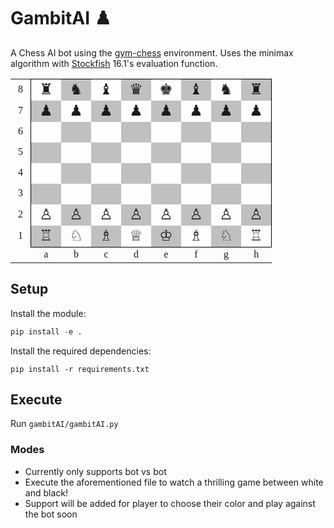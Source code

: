 # GambitAI ♟️

A Chess AI bot using the [gym-chess](https://github.com/genyrosk/gym-chess) environment. Uses the minimax algorithm with [Stockfish](https://stockfishchess.org) 16.1's evaluation function.

<table style="text-align:center;border-spacing:0pt;font-family:'Arial Unicode MS'; border-collapse:collapse; border-color: black; border-style: solid; border-width: 0pt 0pt 0pt 0pt">
<tr>
<td style="width:12pt">8</td>
<td style="width:24pt; height:24pt; border-collapse:collapse; border-color: black; border-style: solid; border-width: 1pt 0pt 0pt 1pt"><span style="font-size:150%;">♜</span></td>
<td style="width:24pt; height:24pt; border-collapse:collapse; border-color: black; border-style: solid; border-width: 1pt 0pt 0pt 0pt" bgcolor="silver"><span style="font-size:150%;">♞</span></td>
<td style="width:24pt; height:24pt; border-collapse:collapse; border-color: black; border-style: solid; border-width: 1pt 0pt 0pt 0pt"><span style="font-size:150%;">♝</span></td>
<td style="width:24pt; height:24pt; border-collapse:collapse; border-color: black; border-style: solid; border-width: 1pt 0pt 0pt 0pt" bgcolor="silver"><span style="font-size:150%;">♛</span></td>
<td style="width:24pt; height:24pt; border-collapse:collapse; border-color: black; border-style: solid; border-width: 1pt 0pt 0pt 0pt"><span style="font-size:150%;">♚</span></td>
<td style="width:24pt; height:24pt; border-collapse:collapse; border-color: black; border-style: solid; border-width: 1pt 0pt 0pt 0pt" bgcolor="silver"><span style="font-size:150%;">♝</span></td>
<td style="width:24pt; height:24pt; border-collapse:collapse; border-color: black; border-style: solid; border-width: 1pt 0pt 0pt 0pt"><span style="font-size:150%;">♞</span></td>
<td style="width:24pt; height:24pt; border-collapse:collapse; border-color: black; border-style: solid; border-width: 1pt 1pt 0pt 0pt" bgcolor="silver"><span style="font-size:150%;">♜</span></td>
</tr>
<tr>
<td style="width:12pt">7</td>
<td style="width:24pt; height:24pt; border-collapse:collapse; border-color: black; border-style: solid; border-width: 0pt 0pt 0pt 1pt" bgcolor="silver"><span style="font-size:150%;">♟</span></td>
<td style="width:24pt; height:24pt;"><span style="font-size:150%;">♟</span></td>
<td style="width:24pt; height:24pt;" bgcolor="silver"><span style="font-size:150%;">♟</span></td>
<td style="width:24pt; height:24pt;"><span style="font-size:150%;">♟</span></td>
<td style="width:24pt; height:24pt;" bgcolor="silver"><span style="font-size:150%;">♟</span></td>
<td style="width:24pt; height:24pt;"><span style="font-size:150%;">♟</span></td>
<td style="width:24pt; height:24pt;" bgcolor="silver"><span style="font-size:150%;">♟</span></td>
<td style="width:24pt; height:24pt; border-collapse:collapse; border-color: black; border-style: solid; border-width: 0pt 1pt 0pt 0pt"><span style="font-size:150%;">♟</span></td>
</tr>
<tr>
<td style="width:12pt">6</td>
<td style="width:24pt; height:24pt; border-collapse:collapse; border-color: black; border-style: solid; border-width: 0pt 0pt 0pt 1pt"><span style="font-size:150%;"><br /></span></td>
<td style="width:24pt; height:24pt;" bgcolor="silver"></td>
<td style="width:24pt; height:24pt;"></td>
<td style="width:24pt; height:24pt;" bgcolor="silver"></td>
<td style="width:24pt; height:24pt;"></td>
<td style="width:24pt; height:24pt;" bgcolor="silver"></td>
<td style="width:24pt; height:24pt;"></td>
<td style="width:24pt; height:24pt; border-collapse:collapse; border-color: black; border-style: solid; border-width: 0pt 1pt 0pt 0pt" bgcolor="silver"></td>
</tr>
<tr>
<td style="width:12pt">5</td>
<td style="width:24pt; height:24pt; border-collapse:collapse; border-color: black; border-style: solid; border-width: 0pt 0pt 0pt 1pt" bgcolor="silver"><span style="font-size:150%;"><br /></span></td>
<td style="width:24pt; height:24pt;"></td>
<td style="width:24pt; height:24pt;" bgcolor="silver"></td>
<td style="width:24pt; height:24pt;"></td>
<td style="width:24pt; height:24pt;" bgcolor="silver"></td>
<td style="width:24pt; height:24pt;"></td>
<td style="width:24pt; height:24pt;" bgcolor="silver"></td>
<td style="width:24pt; height:24pt; border-collapse:collapse; border-color: black; border-style: solid; border-width: 0pt 1pt 0pt 0pt"></td>
</tr>
<tr>
<td style="width:12pt">4</td>
<td style="width:24pt; height:24pt; border-collapse:collapse; border-color: black; border-style: solid; border-width: 0pt 0pt 0pt 1pt"><span style="font-size:150%;"><br /></span></td>
<td style="width:24pt; height:24pt;" bgcolor="silver"></td>
<td style="width:24pt; height:24pt;"></td>
<td style="width:24pt; height:24pt;" bgcolor="silver"></td>
<td style="width:24pt; height:24pt;"></td>
<td style="width:24pt; height:24pt;" bgcolor="silver"></td>
<td style="width:24pt; height:24pt;"></td>
<td style="width:24pt; height:24pt; border-collapse:collapse; border-color: black; border-style: solid; border-width: 0pt 1pt 0pt 0pt" bgcolor="silver"></td>
</tr>
<tr>
<td style="width:12pt">3</td>
<td style="width:24pt; height:24pt; border-collapse:collapse; border-color: black; border-style: solid; border-width: 0pt 0pt 0pt 1pt" bgcolor="silver"><span style="font-size:150%;"><br /></span></td>
<td style="width:24pt; height:24pt;"></td>
<td style="width:24pt; height:24pt;" bgcolor="silver"></td>
<td style="width:24pt; height:24pt;"></td>
<td style="width:24pt; height:24pt;" bgcolor="silver"></td>
<td style="width:24pt; height:24pt;"></td>
<td style="width:24pt; height:24pt;" bgcolor="silver"></td>
<td style="width:24pt; height:24pt; border-collapse:collapse; border-color: black; border-style: solid; border-width: 0pt 1pt 0pt 0pt"></td>
</tr>
<tr>
<td style="width:12pt">2</td>
<td style="width:24pt; height:24pt; border-collapse:collapse; border-color: black; border-style: solid; border-width: 0pt 0pt 0pt 1pt"><span style="font-size:150%;">♙</span></td>
<td style="width:24pt; height:24pt;" bgcolor="silver"><span style="font-size:150%;">♙</span></td>
<td style="width:24pt; height:24pt;"><span style="font-size:150%;">♙</span></td>
<td style="width:24pt; height:24pt;" bgcolor="silver"><span style="font-size:150%;">♙</span></td>
<td style="width:24pt; height:24pt;"><span style="font-size:150%;">♙</span></td>
<td style="width:24pt; height:24pt;" bgcolor="silver"><span style="font-size:150%;">♙</span></td>
<td style="width:24pt; height:24pt;"><span style="font-size:150%;">♙</span></td>
<td style="width:24pt; height:24pt; border-collapse:collapse; border-color: black; border-style: solid; border-width: 0pt 1pt 0pt 0pt" bgcolor="silver"><span style="font-size:150%;">♙</span></td>
</tr>
<tr>
<td style="width:12pt">1</td>
<td style="width:24pt; height:24pt; border-collapse:collapse; border-color: black; border-style: solid; border-width: 0pt 0pt 1pt 1pt" bgcolor="silver"><span style="font-size:150%;">♖</span></td>
<td style="width:24pt; height:24pt; border-collapse:collapse; border-color: black; border-style: solid; border-width: 0pt 0pt 1pt 0pt"><span style="font-size:150%;">♘</span></td>
<td style="width:24pt; height:24pt; border-collapse:collapse; border-color: black; border-style: solid; border-width: 0pt 0pt 1pt 0pt" bgcolor="silver"><span style="font-size:150%;">♗</span></td>
<td style="width:24pt; height:24pt; border-collapse:collapse; border-color: black; border-style: solid; border-width: 0pt 0pt 1pt 0pt"><span style="font-size:150%;">♕</span></td>
<td style="width:24pt; height:24pt; border-collapse:collapse; border-color: black; border-style: solid; border-width: 0pt 0pt 1pt 0pt" bgcolor="silver"><span style="font-size:150%;">♔</span></td>
<td style="width:24pt; height:24pt; border-collapse:collapse; border-color: black; border-style: solid; border-width: 0pt 0pt 1pt 0pt"><span style="font-size:150%;">♗</span></td>
<td style="width:24pt; height:24pt; border-collapse:collapse; border-color: black; border-style: solid; border-width: 0pt 0pt 1pt 0pt" bgcolor="silver"><span style="font-size:150%;">♘</span></td>
<td style="width:24pt; height:24pt; border-collapse:collapse; border-color: black; border-style: solid; border-width: 0pt 1pt 1pt 0pt"><span style="font-size:150%;">♖</span></td>
</tr>
<tr>
<td></td>
<td>a</td>
<td>b</td>
<td>c</td>
<td>d</td>
<td>e</td>
<td>f</td>
<td>g</td>
<td>h</td>
</tr>
</table>


## Setup

Install the module:

``` python
pip install -e .
```

Install the required dependencies:

```
pip install -r requirements.txt
```

## Execute

Run ```gambitAI/gambitAI.py```

### Modes
 - Currently only supports bot vs bot
 - Execute the aforementioned file to watch a thrilling game between white and black!
 - Support will be added for player to choose their color and play against the bot soon
